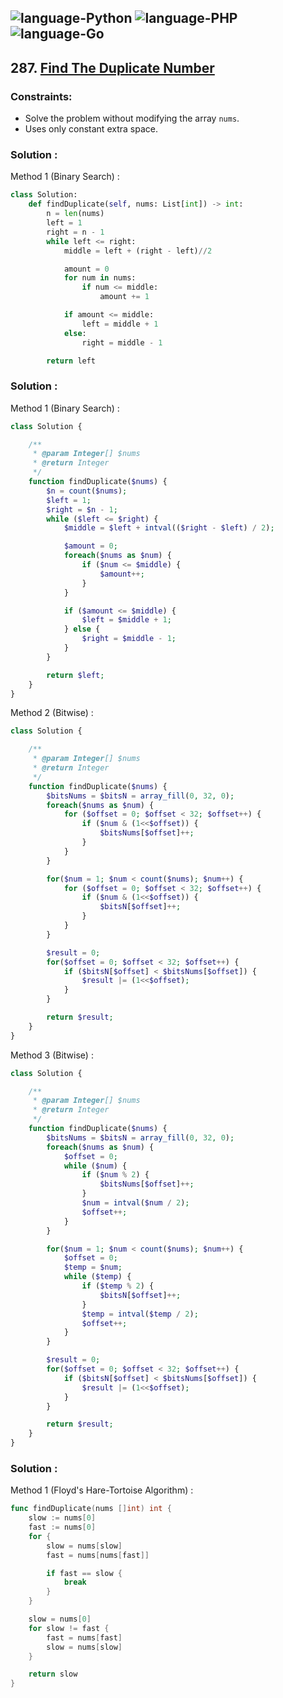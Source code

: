 ![language-Python](https://img.shields.io/badge/Python-ffd43b?style=for-the-badge&logo=PYTHON)
![language-PHP](https://img.shields.io/badge/PHP-acb1f9?style=for-the-badge&logo=PHP)
![language-Go](https://img.shields.io/badge/Go-00add8?style=for-the-badge&logo=GO&logoColor=white)
---

## 287. [Find The Duplicate Number](https://leetcode.com/problems/find-the-duplicate-number)

### Constraints:

- Solve the problem without modifying the array `nums`.
- Uses only constant extra space.

### Solution :

Method 1 (Binary Search) :
```python
class Solution:
    def findDuplicate(self, nums: List[int]) -> int:
        n = len(nums)
        left = 1
        right = n - 1
        while left <= right:
            middle = left + (right - left)//2

            amount = 0
            for num in nums:
                if num <= middle:
                    amount += 1

            if amount <= middle:
                left = middle + 1
            else:
                right = middle - 1

        return left
```

### Solution :

Method 1 (Binary Search) :
```php
class Solution {

    /**
     * @param Integer[] $nums
     * @return Integer
     */
    function findDuplicate($nums) {
        $n = count($nums);
        $left = 1;
        $right = $n - 1;
        while ($left <= $right) {
            $middle = $left + intval(($right - $left) / 2);

            $amount = 0;
            foreach($nums as $num) {
                if ($num <= $middle) {
                    $amount++;
                }
            }

            if ($amount <= $middle) {
                $left = $middle + 1;
            } else {
                $right = $middle - 1;
            }
        }

        return $left;
    }
}
```

Method 2 (Bitwise) :
```php
class Solution {

    /**
     * @param Integer[] $nums
     * @return Integer
     */
    function findDuplicate($nums) {
        $bitsNums = $bitsN = array_fill(0, 32, 0);
        foreach($nums as $num) {
            for ($offset = 0; $offset < 32; $offset++) {
                if ($num & (1<<$offset)) {
                    $bitsNums[$offset]++;
                }
            }
        }

        for($num = 1; $num < count($nums); $num++) {
            for ($offset = 0; $offset < 32; $offset++) {
                if ($num & (1<<$offset)) {
                    $bitsN[$offset]++;
                }
            }
        }

        $result = 0;
        for($offset = 0; $offset < 32; $offset++) {
            if ($bitsN[$offset] < $bitsNums[$offset]) {
                $result |= (1<<$offset);
            }
        }

        return $result;
    }
}
```

Method 3 (Bitwise) :
```php
class Solution {

    /**
     * @param Integer[] $nums
     * @return Integer
     */
    function findDuplicate($nums) {
        $bitsNums = $bitsN = array_fill(0, 32, 0);
        foreach($nums as $num) {
            $offset = 0;
            while ($num) {
                if ($num % 2) {
                    $bitsNums[$offset]++;
                }
                $num = intval($num / 2);
                $offset++;
            }
        }

        for($num = 1; $num < count($nums); $num++) {
            $offset = 0;
            $temp = $num;
            while ($temp) {
                if ($temp % 2) {
                    $bitsN[$offset]++;
                }
                $temp = intval($temp / 2);
                $offset++;
            }
        }

        $result = 0;
        for($offset = 0; $offset < 32; $offset++) {
            if ($bitsN[$offset] < $bitsNums[$offset]) {
                $result |= (1<<$offset);
            }
        }

        return $result;
    }
}
```

### Solution :

Method 1 (Floyd's Hare-Tortoise Algorithm) :
```go
func findDuplicate(nums []int) int {
    slow := nums[0]
    fast := nums[0]
    for {
        slow = nums[slow]
        fast = nums[nums[fast]]

        if fast == slow {
            break
        }
    }

    slow = nums[0]
    for slow != fast {
        fast = nums[fast]
        slow = nums[slow]
    }

    return slow
}
```
